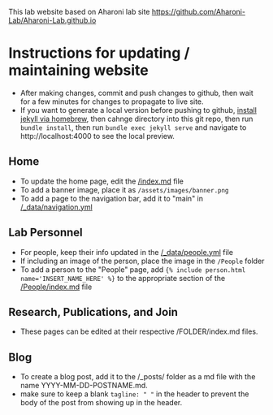 This lab website based on Aharoni lab site https://github.com/Aharoni-Lab/Aharoni-Lab.github.io

# Instructions for updating / maintaining website

- After making changes, commit and push changes to github, then wait for a few minutes for changes to propagate to live site. 
- If you want to generate a local version before pushing to github, [install jekyll via homebrew](https://jekyllrb.com/docs/installation/macos/), then cahnge directory into this git repo, then run `bundle install`, then run `bundle exec jekyll serve`  and navigate to http://localhost:4000 to see the local preview.

## Home

- To update the home page, edit the [/index.md](https://github.com/bergmanlab/bergmanlab.github.io/blob/main/index.md) file
- To add a banner image, place it as `/assets/images/banner.png`
- To add a page to the navigation bar, add it to "main" in [/_data/navigation.yml](https://github.com/bergmanlab/bergmanlab.github.io/blob/main/_data/navigation.yml)

## Lab Personnel
- For people, keep their info updated in the [/_data/people.yml](https://github.com/bergmanlab/bergmanlab.github.io/blob/main/_data/people.yml) file
- If including an image of the person, place the image in the `/People` folder
- To add a person to the "People" page, add `{% include person.html name='INSERT_NAME_HERE' %}` to the appropriate section of the [/People/index.md](https://github.com/bergmanlab/bergmanlab.github.io/blob/main/People/index.md) file

## Research, Publications, and Join

- These pages can be edited at their respective /FOLDER/index.md files.

## Blog

- To create a blog post, add it to the /_posts/ folder as a md file with the name YYYY-MM-DD-POSTNAME.md.
- make sure to keep a blank `tagline: " "` in the header to prevent the body of the post from showing up in the header.

